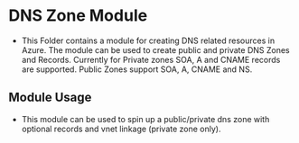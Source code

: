 # DNS Zone Module
- This Folder contains a module for creating DNS related resources in Azure. The module can be used to create public and private DNS Zones and Records. Currently for Private zones SOA, A and CNAME records are supported. Public Zones support SOA, A, CNAME and NS.

## Module Usage
- This module can be used to spin up a public/private dns zone with optional records and vnet linkage (private zone only).
